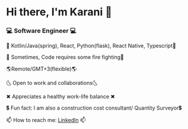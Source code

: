 <!-- A github profile info -->
# Hi there, I'm Karani 👋

### 💻 Software Engineer 💻

 💖 Kotlin/Java(spring), React, Python(flask), React Native, Typescript💖

 🚒 Sometimes, Code requires some fire fighting🚒

 🌎Remote/GMT+3(flexible)🌎 

 🌜 Open to work and collaborations🌜

 ✖ Appreciates a healthy work-life balance ✖

 💲 Fun fact: I am also a construction cost consultant/ Quantity Surveyor💲

 📫 How to reach me: [LinkedIn](https://www.linkedin.com/in/karani12/) 📫




